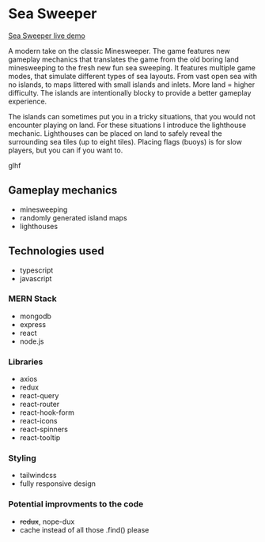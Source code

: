 # Sea Sweeper

[Sea Sweeper live demo](https://seasweeper.lindman.dev)

A modern take on the classic Minesweeper. The game features new gameplay mechanics that translates the game from the old boring land minesweeping to the fresh new fun sea sweeping. It features multiple game modes, that simulate different types of sea layouts. From vast open sea with no islands, to maps littered with small islands and inlets. More land = higher difficulty. The islands are intentionally blocky to provide a better gameplay experience.

The islands can sometimes put you in a tricky situations, that you would not encounter playing on land. For these situations I introduce the lighthouse mechanic. Lighthouses can be placed on land to safely reveal the surrounding sea tiles (up to eight tiles).
Placing flags (buoys) is for slow players, but you can if you want to.

glhf

## Gameplay mechanics

- minesweeping
- randomly generated island maps
- lighthouses

## Technologies used

- typescript
- javascript

### MERN Stack

- mongodb
- express
- react
- node.js

### Libraries

- axios
- redux
- react-query
- react-router
- react-hook-form
- react-icons
- react-spinners
- react-tooltip

### Styling

- tailwindcss
- fully responsive design

### Potential improvments to the code

- ~~redux~~, nope-dux
- cache instead of all those .find() please
